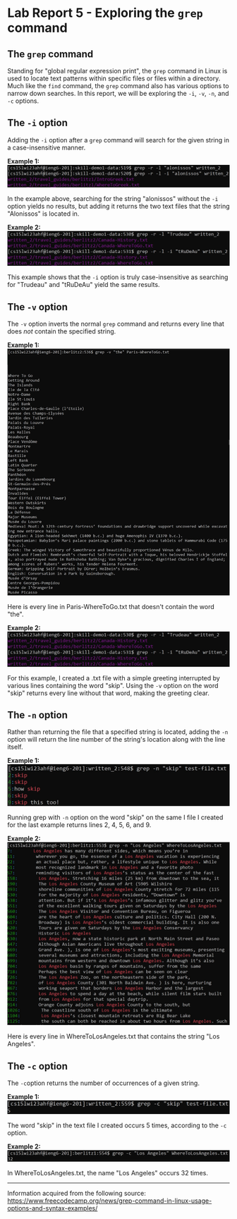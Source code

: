 # Lab Report 5 - Exploring the `grep` command 

## The `grep` command
Standing for "global regular expression print", the `grep` command in Linux is used to locate text patterns within specific files or files within a directory. 
Much like the `find` command, the `grep` command also has various options to narrow down searches. In this report, we will be exploring the `-i`, `-v`, `-n`, 
and `-c` options.

## The `-i` option
Adding the `-i` option after a `grep` command will search for the given string in a case-insensitive manner.

__Example 1:__
![Image](i1.jpg)

In the example above, searching for the string "alonissos" without the `-i` option yields no results, but adding it returns the two text files that the string "Alonissos" is located in.

__Example 2:__
![Image](i2.jpg)

This example shows that the `-i` option is truly case-insensitive as searching for "Trudeau" and "tRuDeAu" yield the same results.

## The `-v` option
The `-v` option inverts the normal `grep` command and returns every line that does *not* contain the specified string.

__Example 1:__
![Image](v1.jpg)

Here is every line in Paris-WhereToGo.txt that doesn't contain the word "the".

__Example 2:__
![Image](i2.jpg)

For this example, I created a .txt file with a simple greeting interrupted by various lines containing the word "skip". Using the `-v` option on the word "skip" returns every line without that word, making the greeting clear.

## The `-n` option
Rather than returning the file that a specified string is located, adding the `-n` option will return the line number of the string's location along with the line itself.

__Example 1:__
![Image](n1.jpg)

Running grep with `-n` option on the word "skip" on the same I file I created for the last example returns lines 2, 4, 5, 6, and 9.

__Example 2:__
![Image](n2.jpg)

Here is every line in WhereToLosAngeles.txt that contains the string "Los Angeles".

## The `-c` option
The `-c`option returns the number of occurrences of a given string.

__Example 1:__
![Image](c2.jpg)

The word "skip" in the text file I created occurs 5 times, according to the `-c` option.

__Example 2:__
![Image](c1.jpg)

In WhereToLosAngeles.txt, the name "Los Angeles" occurs 32 times.

____________________________________________________________________________________________________________________________________________________________
Information acquired from the following source: https://www.freecodecamp.org/news/grep-command-in-linux-usage-options-and-syntax-examples/
